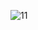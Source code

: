 ![11](https://user-images.githubusercontent.com/107209053/176544689-abeead9c-a849-4ee6-afab-8d9bf03045bf.png)

